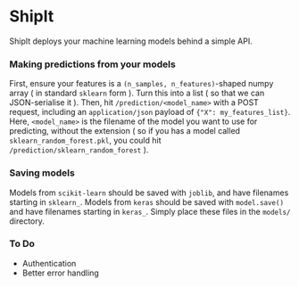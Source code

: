 # ShipIt

ShipIt deploys your machine learning models behind a simple API.

### Making predictions from your models

First, ensure your features is a `(n_samples, n_features)`-shaped numpy array ( in standard `sklearn` form ). Turn this into a list ( so that we can JSON-serialise it ). Then, hit `/prediction/<model_name>` with a POST request, including an `application/json` payload of `{"X": my_features_list}`. Here, `<model_name>` is the filename of the model you want to use for predicting, without the extension ( so if you has a model called `sklearn_random_forest.pkl`, you could hit `/prediction/sklearn_random_forest` ).

### Saving models

Models from `scikit-learn` should be saved with `joblib`, and have filenames starting in `sklearn_`. Models from `keras` should be saved with `model.save()` and have filenames starting in `keras_`. Simply place these files in the `models/` directory.

### To Do

- Authentication
- Better error handling
